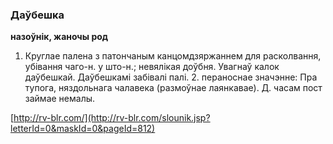 ### Даўбешка
**назоўнік, жаночы род**

1. Круглае палена з патончаным канцомдзяржаннем для расколвання, убівання чаго-н. у што-н.; невялікая доўбня. Увагнаў калок даўбешкай. Даўбешкамі забівалі палі. 2. пераноснае значэнне: Пра тупога, няздольнага чалавека (размоўнае лаянкавае). Д. часам пост займае немалы.

<a rel="author">[http://rv-blr.com/](http://rv-blr.com/slounik.jsp?letterId=0&maskId=0&pageId=812)</a>
